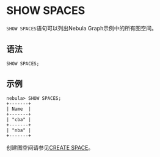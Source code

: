 # SHOW SPACES

`SHOW SPACES`语句可以列出Nebula Graph示例中的所有图空间。

## 语法

```ngql
SHOW SPACES;
```

## 示例

```ngql
nebula> SHOW SPACES;
+-------+
| Name  |
+-------+
| "cba" |
+-------+
| "nba" |
+-------+
```

创建图空间请参见[CREATE SPACE](1.create-space.md)。